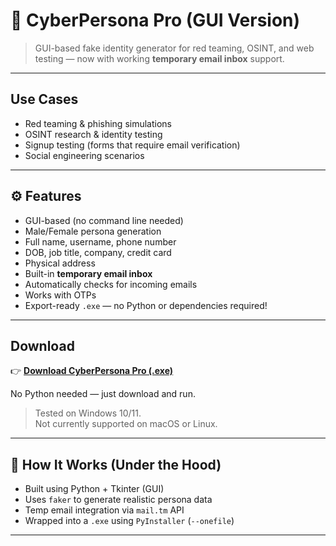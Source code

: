 # 🧠 CyberPersona Pro (GUI Version)

> GUI-based fake identity generator for red teaming, OSINT, and web testing — now with working **temporary email inbox** support.

---

##  Use Cases

-  Red teaming & phishing simulations  
-  OSINT research & identity testing  
-  Signup testing (forms that require email verification)  
-  Social engineering scenarios

---

## ⚙ Features

-  GUI-based (no command line needed)
-  Male/Female persona generation
- Full name, username, phone number
- DOB, job title, company, credit card
- Physical address
- Built-in **temporary email inbox** 
- Automatically checks for incoming emails
- Works with OTPs
- Export-ready `.exe` — no Python or dependencies required!

---

##  Download

👉 [**Download CyberPersona Pro (.exe)**](https://github.com/invaderAs/CyberPersona-Pro/releases/latest)

No Python needed — just download and run.

>  Tested on Windows 10/11.  
>  Not currently supported on macOS or Linux.

---

## 📁 How It Works (Under the Hood)

- Built using Python + Tkinter (GUI)
- Uses `faker` to generate realistic persona data
- Temp email integration via `mail.tm` API
- Wrapped into a `.exe` using `PyInstaller` (`--onefile`)

---


